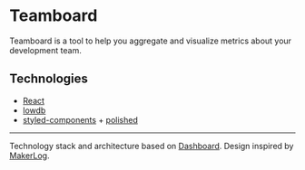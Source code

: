 # Teamboard

Teamboard is a tool to help you aggregate and visualize metrics about your development team.

## Technologies

* [React](https://reactjs.org/)
* [lowdb](https://github.com/typicode/lowdb)
* [styled-components](https://www.styled-components.com/) + [polished](https://polished.js.org/)

---

Technology stack and architecture based on [Dashboard](https://github.com/danielbayerlein/dashboard). Design inspired by [MakerLog](https://open.getmakerlog.com/).
